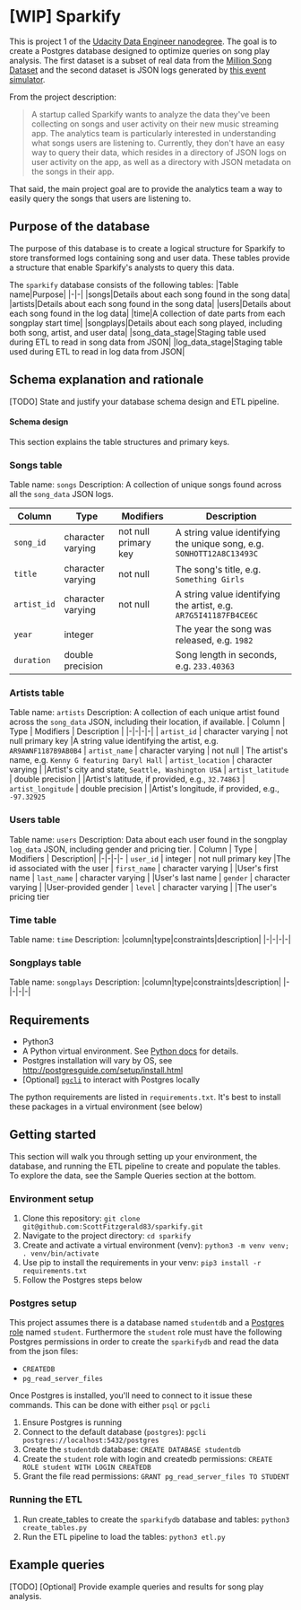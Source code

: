 # [WIP] Sparkify
This is project 1 of the [Udacity Data Engineer nanodegree](https://www.udacity.com/course/data-engineer-nanodegree--nd027). The goal is to create a Postgres database designed to optimize queries on song play analysis. The first dataset is a subset of real data from the [Million Song Dataset](https://labrosa.ee.columbia.edu/millionsong/) and the second dataset is JSON logs generated by [this event simulator](https://github.com/Interana/eventsim).

From the project description:
>A startup called Sparkify wants to analyze the data they've been collecting on songs and user activity on their new music streaming app. The analytics team is particularly interested in understanding what songs users are listening to. Currently, they don't have an easy way to query their data, which resides in a directory of JSON logs on user activity on the app, as well as a directory with JSON metadata on the songs in their app.

That said, the main project goal are to provide the analytics team a way to easily query the songs that users are listening to.

## Purpose of the database

The purpose of this database is to create a logical structure for Sparkify to store transformed logs containing song and user data. These tables provide a structure that enable Sparkify's analysts to query this data.

The `sparkify` database consists of the following tables:
|Table name|Purpose|
|-|-|
|songs|Details about each song found in the song data|
|artists|Details about each song found in the song data|
|users|Details about each song found in the log data|
|time|A collection of date parts from each songplay start time|
|songplays|Details about each song played, including both song, artist, and user data|
|song_data_stage|Staging table used during ETL to read in song data from JSON|
|log_data_stage|Staging table used during ETL to read in log data from JSON|
## Schema explanation and rationale
[TODO] State and justify your database schema design and ETL pipeline.

#### Schema design
This section explains the table structures and primary keys.

### Songs table
Table name: `songs`
Description: A collection of unique songs found across all the `song_data` JSON logs.

|Column|Type|Modifiers|Description|
|-|-|-|-|
| `song_id`   | character varying |  not null primary key  |A string value identifying the unique song, e.g. `SONHOTT12A8C13493C`|
| `title`     | character varying |  not null   |The song's title, e.g. `Something Girls`|
| `artist_id` | character varying |  not null   |A string value identifying the artist, e.g. `AR7G5I41187FB4CE6C`|
| `year`      | integer           |             |The year the song was released, e.g. `1982`|
| `duration`  | double precision  |             |Song length in seconds, e.g. `233.40363`|


### Artists table
Table name: `artists`
Description: A collection of each unique artist found across the `song_data` JSON, including their location, if available.
| Column           | Type              | Modifiers   | Description |
|-|-|-|-|
| `artist_id`        | character varying |  not null  primary key |A string value identifying the artist, e.g. `AR9AWNF1187B9AB0B4`
| `artist_name`     | character varying |  not null   | The artist's name, e.g. `Kenny G featuring Daryl Hall`
| `artist_location`  | character varying |             |Artist's city and state, `Seattle, Washington USA`
| `artist_latitude`  | double precision  |             |Artist's latitude, if provided, e.g., `32.74863`
| `artist_longitude` | double precision  |             |Artist's longitude, if provided, e.g., `-97.32925`

### Users table
Table name: `users`
Description: Data about each user found in the songplay `log_data` JSON, including gender and pricing tier.
| Column     | Type              | Modifiers   | Description|
|-|-|-|-
| `user_id`    | integer           |  not null primary key  |The id associated with the user 
| `first_name` | character varying |             |User's first name
| `last_name`  | character varying |             |User's last name
| `gender`     | character varying |             |User-provided gender 
| `level`      | character varying |             |The user's pricing tier

### Time table
Table name: `time`
Description: 
|column|type|constraints|description|
|-|-|-|-|

### Songplays table
Table name: `songplays`
Description: 
|column|type|constraints|description|
|-|-|-|-|


## Requirements
* Python3 
* A Python virtual environment. See [Python docs](https://packaging.python.org/guides/installing-using-pip-and-virtual-environments/#targetText=To%20create%20a%20virtual%20environment,project's%20directory%20and%20run%20virtualenv.&targetText=The%20second%20argument%20is%20the,installation%20in%20the%20env%20folder.) for details.
* Postgres installation will vary by OS, see http://postgresguide.com/setup/install.html
* [Optional] [`pgcli`](https://www.pgcli.com) to interact with Postgres locally

The python requirements are listed in `requirements.txt`. It's best to install these packages in a virtual environment (see below)

## Getting started
This section will walk you through setting up your environment, the database, and running the ETL pipeline to create and populate the tables. To explore the data, see the Sample Queries section at the bottom.
### Environment setup
1. Clone this repository: `git clone git@github.com:ScottFitzgerald83/sparkify.git`
2. Navigate to the project directory: `cd sparkify`
3. Create and activate a virtual environment (venv): `python3 -m venv venv; . venv/bin/activate`
4. Use pip to install the requirements in your venv: `pip3 install -r requirements.txt`
5. Follow the Postgres steps below

### Postgres setup
This project assumes there is a database named `studentdb` and a [Postgres role](https://www.postgresql.org/docs/current/sql-createrole.html) named `student`. Furthermore the `student` role must have the following Postgres permissions in order to create the `sparkifydb` and read the data from the json files:
* `CREATEDB`
* `pg_read_server_files`

Once Postgres is installed, you'll need to connect to it issue these commands. This can be done with either `psql` or `pgcli`
1. Ensure Postgres is running
2. Connect to the default database (`postgres`): `pgcli postgres://localhost:5432/postgres`
3. Create the `studentdb` database: `CREATE DATABASE studentdb`
4. Create the `student` role with login and createdb permissions: `CREATE ROLE student WITH LOGIN CREATEDB` 
5. Grant the file read permissions: `GRANT pg_read_server_files TO STUDENT`

### Running the ETL
1. Run create_tables to create the `sparkifydb` database and tables: `python3 create_tables.py`
2. Run the ETL pipeline to load the tables: `python3 etl.py`

## Example queries
[TODO] [Optional] Provide example queries and results for song play analysis.

